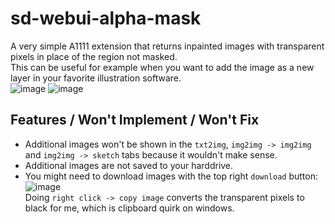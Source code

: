 # sd-webui-alpha-mask

A very simple A1111 extension that returns inpainted images with transparent pixels in place of the region not masked.  
This can be useful for example when you want to add the image as a new layer in your favorite illustration software.  
![image](https://github.com/John-WL/sd-webui-alpha-mask/assets/34081873/059a9457-0c9c-4d36-a2b1-b23dbfd2a0cf)
![image](https://github.com/John-WL/sd-webui-alpha-mask/assets/34081873/4ff8ce12-063d-458f-9e34-be4450ac6aef)

## Features / Won't Implement / Won't Fix
- Additional images won't be shown in the `txt2img`, `img2img -> img2img` and `img2img -> sketch` tabs because it wouldn't make sense.  
- Additional images are not saved to your harddrive.  
- You might need to download images with the top right `download` button:  
![image](https://github.com/John-WL/sd-webui-alpha-mask/assets/34081873/39d8aabf-5d39-477b-9348-dc9b311b2bd3)  
Doing `right click -> copy image` converts the transparent pixels to black for me, which is clipboard quirk on windows.  
